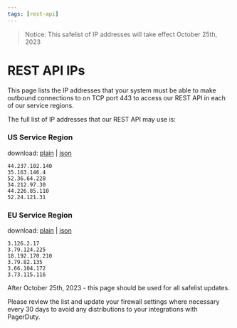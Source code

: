 ```yaml
---
tags: [rest-api]
---
```

> Notice: This safelist of IP addresses will take effect October 25th, 2023

# REST API IPs

This page lists the IP addresses that your system must be able to make outbound connections to on TCP port 443 to access our REST API in each of our service regions.

The full list of IP addresses that our REST API may use is:

### US Service Region

download: [plain](https://developer.pagerduty.com/ip-safelists/rest-api-us-service-region) | [json](https://developer.pagerduty.com/ip-safelists/rest-api-us-service-region-json)

    44.237.102.140
    35.163.146.4
    52.36.64.228
    34.212.97.30
    44.226.85.110
    52.24.121.31


### EU Service Region

download: [plain](https://developer.pagerduty.com/ip-safelists/rest-api-eu-service-region) | [json](https://developer.pagerduty.com/ip-safelists/rest-api-eu-service-region-json)

    3.126.2.17
    3.79.124.225
    18.192.170.210
    3.79.82.135
    3.66.104.172
    3.73.115.116


After October 25th, 2023 - this page should be used for all safelist updates.

Please review the list and update your firewall settings where necessary every 30 days to avoid any distributions to your integrations with PagerDuty.
